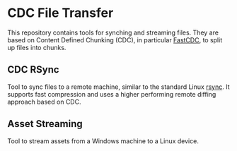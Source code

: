 # CDC File Transfer

This repository contains tools for synching and streaming files. They are based
on Content Defined Chunking (CDC), in particular
[FastCDC](https://www.usenix.org/conference/atc16/technical-sessions/presentation/xia),
to split up files into chunks.

## CDC RSync
Tool to sync files to a remote machine, similar to the standard Linux
[rsync](https://linux.die.net/man/1/rsync). It supports fast compression and
uses a higher performing remote diffing approach based on CDC.

## Asset Streaming
Tool to stream assets from a Windows machine to a Linux device.